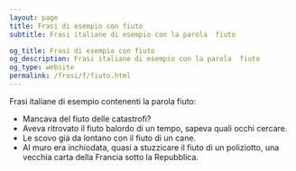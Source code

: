 ```yaml
---
layout: page
title: Frasi di esempio con fiuto 
subtitle: Frasi italiane di esempio con la parola  fiuto

og_title: Frasi di esempio con fiuto 
og_description: Frasi italiane di esempio con la parola  fiuto
og_type: website
permalink: /frasi/f/fiuto.html
---
```


Frasi italiane di esempio contenenti la parola fiuto:


- Mancava del fiuto delle catastrofi?
- Aveva ritrovato il fiuto balordo di un tempo, sapeva quali occhi cercare.
- Le scovo già da lontano con il fiuto di un cane.
- Al muro era inchiodata, quasi a stuzzicare il fiuto di un poliziotto, una vecchia carta della Francia sotto la Repubblica.
